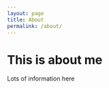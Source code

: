 ```yaml
---
layout: page
title: About
permalink: /about/
---
```


# This is about me

Lots of information here

[Made with]: https://github.com/jekyll
